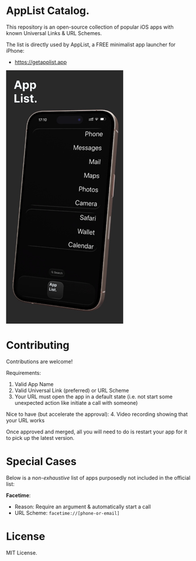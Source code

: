 # AppList Catalog.

This repository is an open-source collection of popular iOS apps with known Universal Links & URL Schemes.

The list is directly used by AppList, a FREE minimalist app launcher for iPhone:
- https://getapplist.app

<img src="./app-list.jpg" alt="AppList. Screenshot" width="320" />

# Contributing

Contributions are welcome! 

Requirements:
1. Valid App Name
2. Valid Universal Link (preferred) or URL Scheme 
3. Your URL must open the app in a default state (i.e. not start some unexpected action like initiate a call with someone)

Nice to have (but accelerate the approval):
4. Video recording showing that your URL works

Once approved and merged, all you will need to do is restart your app for it to pick up the latest version.

# Special Cases

Below is a *non-exhaustive* list of apps purposedly not included in the official list:

**Facetime**:
- Reason: Require an argument & automatically start a call
- URL Scheme: `facetime://[phone-or-email]`

# License

MIT License.

